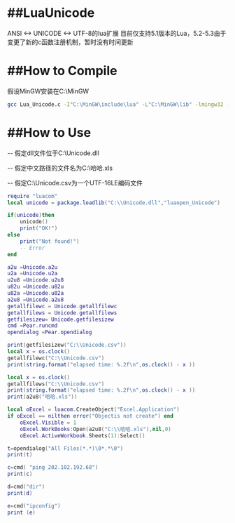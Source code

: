 ﻿##LuaUnicode
==========
ANSI <-> UNICODE <-> UTF-8的lua扩展
目前仅支持5.1版本的Lua，5.2-5.3由于变更了新的c函数注册机制，暂时没有时间更新

##How to Compile
==========
假设MinGW安装在C:\MinGW

```bash
gcc Lua_Unicode.c -I"C:\MinGW\include\lua" -L"C:\MinGW\lib" -lmingw32 -llua -lcomdlg32 -shared -o C:\Lua_Unicode.dll
```


##How to Use
==========
-- 假定dll文件位于C:\Unicode.dll

-- 假定中文路径的文件名为C:\哈哈.xls

-- 假定C:\Unicode.csv为一个UTF-16LE编码文件

```lua
require "luacom"
local unicode = package.loadlib("C:\\Unicode.dll","luaopen_Unicode")

if(unicode)then
    unicode()
    print("OK!")
else
    print("Not found!")
    -- Error
end

a2u =Unicode.a2u
u2a =Unicode.u2a
u2u8 =Unicode.u2u8
u82u =Unicode.u82u
u82a =Unicode.u82a
a2u8 =Unicode.a2u8
getallfilewc = Unicode.getallfilewc
getallfilews = Unicode.getallfilews
getfilesizew= Unicode.getfilesizew
cmd =Pear.runcmd
opendialog =Pear.opendialog

print(getfilesizew("C:\\Unicode.csv"))
local x = os.clock()
getallfilewc("C:\\Unicode.csv")
print(string.format("elapsed time: %.2f\n",os.clock() - x ))

local x = os.clock()
getallfilews("C:\\Unicode.csv")
print(string.format("elapsed time: %.2f\n",os.clock() - x ))
print(a2u8("哈哈.xls"))

local oExcel = luacom.CreateObject("Excel.Application")
if oExcel == nilthen error("Objectis not create") end
    oExcel.Visible = 1
    oExcel.WorkBooks:Open(a2u8("C:\\哈哈.xls"),nil,0)
    oExcel.ActiveWorkbook.Sheets(1):Select()

t=opendialog("All Files(*.*)\0*.*\0")
print(t)

c=cmd( "ping 202.102.192.68")
print(c)

d=cmd("dir")
print(d)

e=cmd("ipconfig")
print (e)
```